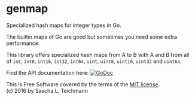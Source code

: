 # genmap

Specialized hash maps for integer types in Go.

The builtin maps of Go are good but sometimes you need some extra
performance.

This library offers specialized hash maps from A to B
with A and B from all of `int`, `int8`, `int16`, `int32`, `int64`,
`uint`, `uint8`, `uint16`, `uint32` and `uint64`.

Find the API documentation here: [![GoDoc](https://godoc.org/github.com/s-l-teichmann/genmap?status.svg)](https://godoc.org/github.com/s-l-teichmann/genmap)

This is Free Software covered by the terms of the [MIT license](LICENSE).  
(c) 2016 by Sascha L. Teichmann
